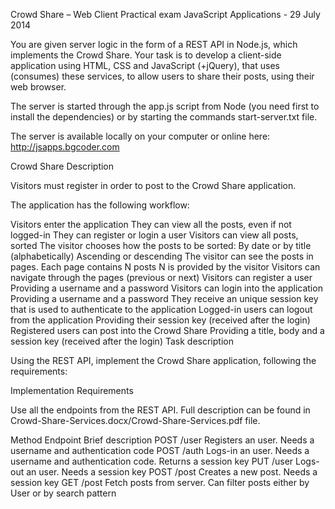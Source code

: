 Crowd Share – Web Client
Practical exam JavaScript Applications - 29 July 2014

You are given server logic in the form of a REST API in Node.js, which implements the Crowd Share. Your task is to develop a client-side application using HTML, CSS and JavaScript (+jQuery), that uses (consumes) these services, to allow users to share their posts, using their web browser.

The server is started through the app.js script from Node (you need first to install the dependencies) or by starting the commands start-server.txt file.

The server is available locally on your computer or online here: http://jsapps.bgcoder.com

Crowd Share Description

Visitors must register in order to post to the Crowd Share application.

The application has the following workflow:

Visitors enter the application
They can view all the posts, even if not logged-in
They can register or login a user
Visitors can view all posts, sorted
The visitor chooses how the posts to be sorted:
By date or by title (alphabetically)
Ascending or descending
The visitor can see the posts in pages. Each page contains N posts
N is provided by the visitor
Visitors can navigate through the pages (previous or next)
Visitors can register a user
Providing a username and a password
Visitors can login into the application
Providing a username and a password
They receive an unique session key that is used to authenticate to the application
Logged-in users can logout from the application
Providing their session key (received after the login)
Registered users can post into the Crowd Share
Providing a title, body and a session key (received after the login)
Task description

Using the REST API, implement the Crowd Share application, following the requirements:

Implementation Requirements

Use all the endpoints from the REST API. Full description can be found in Crowd-Share-Services.docx/Crowd-Share-Services.pdf file.

Method	Endpoint	Brief description
POST	/user	Registers an user. Needs a username and authentication code
POST	/auth	Logs-in an user. Needs a username and authentication code. Returns a session key
PUT	/user	Logs-out an user. Needs a session key
POST	/post	Creates a new post. Needs a session key
GET	/post	Fetch posts from server. Can filter posts either by User or by search pattern

